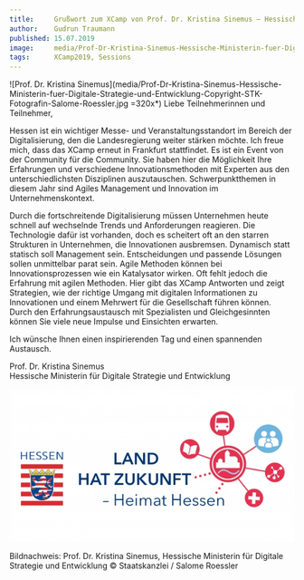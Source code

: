 ```yaml
---
title:     Grußwort zum XCamp von Prof. Dr. Kristina Sinemus – Hessische Ministerin für Digitale Strategie und Entwicklung
author:    Gudrun Traumann
published: 15.07.2019
image:     media/Prof-Dr-Kristina-Sinemus-Hessische-Ministerin-fuer-Digitale-Strategie-und-Entwicklung-Copyright-STK-Fotografin-Salome-Roessler.jpg
tags:      XCamp2019, Sessions
---
```


![Prof. Dr. Kristina Sinemus](media/Prof-Dr-Kristina-Sinemus-Hessische-Ministerin-fuer-Digitale-Strategie-und-Entwicklung-Copyright-STK-Fotografin-Salome-Roessler.jpg =320x*) Liebe Teilnehmerinnen und Teilnehmer,

Hessen ist ein wichtiger Messe- und Veranstaltungsstandort im Bereich der Digitalisierung, den die Landesregierung weiter stärken möchte. Ich freue mich, dass das XCamp erneut in Frankfurt stattfindet. Es ist ein Event von der Community für die Community. Sie haben hier die Möglichkeit Ihre Erfahrungen und verschiedene Innovationsmethoden mit Experten aus den unterschiedlichsten Disziplinen auszutauschen. Schwerpunktthemen in diesem Jahr sind Agiles Management und Innovation im Unternehmenskontext.

Durch die fortschreitende Digitalisierung müssen Unternehmen heute schnell auf wechselnde Trends und Anforderungen reagieren. Die Technologie dafür ist vorhanden, doch es scheitert oft an den starren Strukturen in Unternehmen, die Innovationen ausbremsen. Dynamisch statt statisch soll Management sein. Entscheidungen und passende Lösungen sollen unmittelbar parat sein. Agile Methoden können bei Innovationsprozessen wie ein Katalysator wirken. Oft fehlt jedoch die Erfahrung mit agilen Methoden. Hier gibt das XCamp Antworten und zeigt Strategien, wie der richtige Umgang mit digitalen Informationen zu Innovationen und einem Mehrwert für die Gesellschaft führen können. Durch den Erfahrungsaustausch mit Spezialisten und Gleichgesinnten können Sie viele neue Impulse und Einsichten erwarten.

Ich wünsche Ihnen einen inspirierenden Tag und einen spannenden Austausch.

Prof. Dr. Kristina Sinemus   
Hessische Ministerin für Digitale Strategie und Entwicklung

![Heimat Hessen Logo](media/hstk_heimat_hessen_logo_wappen_17_-600x321.jpg)

Bildnachweis: Prof. Dr. Kristina Sinemus, Hessische Ministerin für Digitale Strategie und Entwicklung © Staatskanzlei / Salome Roessler
